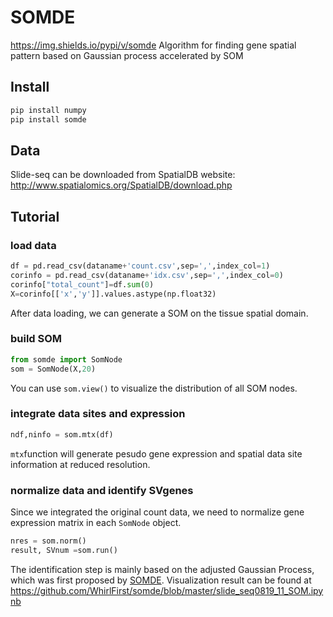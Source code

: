 
# SOMDE
https://img.shields.io/pypi/v/somde
Algorithm for finding gene spatial pattern based on Gaussian process accelerated by SOM

## Install

```bash
pip install numpy
pip install somde
```

## Data
Slide-seq can be downloaded from SpatialDB website:
http://www.spatialomics.org/SpatialDB/download.php

## Tutorial


### load data
```python
df = pd.read_csv(dataname+'count.csv',sep=',',index_col=1)
corinfo = pd.read_csv(dataname+'idx.csv',sep=',',index_col=0)
corinfo["total_count"]=df.sum(0)
X=corinfo[['x','y']].values.astype(np.float32)
```
After data loading, we can generate a SOM on the tissue spatial domain.
### build SOM
```python
from somde import SomNode
som = SomNode(X,20)
```
You can use `som.view()` to visualize the distribution of all SOM nodes.

### integrate data sites and expression
```python
ndf,ninfo = som.mtx(df)
```
`mtx`function will generate pesudo gene expression and spatial data site information at reduced resolution.

### normalize data and identify SVgenes
Since we integrated the original count data, we need to normalize gene expression matrix in each `SomNode` object.
```python
nres = som.norm()
result, SVnum =som.run()
```
The identification step is mainly based on the adjusted Gaussian Process, which was first proposed by [SOMDE](https://github.com/Teichlab/SpatialDE).
Visualization result can be found at https://github.com/WhirlFirst/somde/blob/master/slide_seq0819_11_SOM.ipynb 


